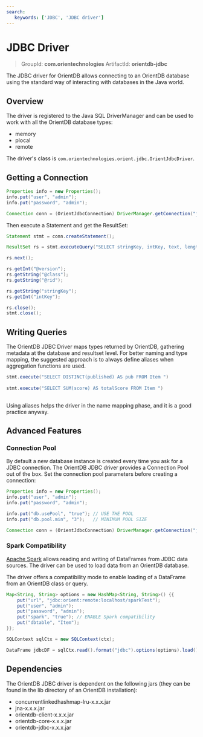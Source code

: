 ```yaml
---
search:
   keywords: ['JDBC', 'JDBC driver']
---
```


# JDBC Driver
> GroupId: **com.orientechnologies** ArtifactId: **orientdb-jdbc**

The JDBC driver for OrientDB allows connecting to an OrientDB database using the standard way of interacting with databases in the Java world.

## Overview

The driver is registered to the Java SQL DriverManager and can be used to work with all the OrientDB database types:
- memory
- plocal
- remote

The driver's class is ```com.orientechnologies.orient.jdbc.OrientJdbcDriver```.

## Getting a Connection

```java
Properties info = new Properties();
info.put("user", "admin");
info.put("password", "admin");

Connection conn = (OrientJdbcConnection) DriverManager.getConnection("jdbc:orient:remote:localhost/test", info);
```

Then execute a Statement and get the ResultSet:

```java
Statement stmt = conn.createStatement();

ResultSet rs = stmt.executeQuery("SELECT stringKey, intKey, text, length, date FROM Item");

rs.next();

rs.getInt("@version");
rs.getString("@class");
rs.getString("@rid");

rs.getString("stringKey");
rs.getInt("intKey");

rs.close();
stmt.close();
```

## Writing Queries

The OrientDB JDBC Driver maps types returned by OrientDB, gathering metadata at the database and resultset level. For better naming and type mapping, the suggested approach is to always define aliases when aggregation functions are used.
 
```java
stmt.execute("SELECT DISTINCT(published) AS pub FROM Item ")
 
stmt.execute("SELECT SUM(score) AS totalScore FROM Item ")
 
```

Using aliases helps the driver in the name mapping phase, and it is a good practice anyway.

## Advanced Features

### Connection Pool
By default a new database instance is created every time you ask for a JDBC connection. The OrientDB JDBC driver provides a Connection Pool out of the box. Set the connection pool parameters before creating a connection:

```java
Properties info = new Properties();
info.put("user", "admin");
info.put("password", "admin");

info.put("db.usePool", "true"); // USE THE POOL
info.put("db.pool.min", "3");   // MINIMUM POOL SIZE

Connection conn = (OrientJdbcConnection) DriverManager.getConnection("jdbc:orient:remote:localhost/test", info);
```

### Spark Compatibility

[Apache Spark](http://spark.apache.org/) allows reading and writing of DataFrames from JDBC data sources. 
The driver can be used to load data from an OrientDB database.
 
The driver offers a compatibility mode to enable loading of a DataFrame from an OrientDB class or query. 

```java
Map<String, String> options = new HashMap<String, String>() {{
    put("url", "jdbc:orient:remote:localhost/sparkTest");
    put("user", "admin");
    put("password", "admin");
    put("spark", "true"); // ENABLE Spark compatibility
    put("dbtable", "Item");
}};

SQLContext sqlCtx = new SQLContext(ctx);

DataFrame jdbcDF = sqlCtx.read().format("jdbc").options(options).load();
```

## Dependencies
The OrientDB JDBC driver is dependent on the following jars (they can be found in the lib directory of an OrientDB installation):
- concurrentlinkedhashmap-lru-x.x.x.jar
- jna-x.x.x.jar
- orientdb-client-x.x.x.jar
- orientdb-core-x.x.x.jar
- orientdb-jdbc-x.x.x.jar

